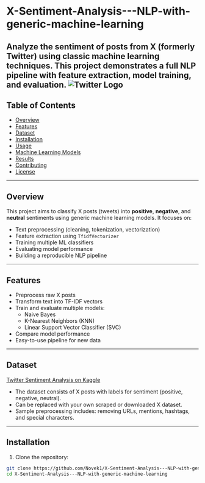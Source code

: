 # X-Sentiment-Analysis---NLP-with-generic-machine-learning
Analyze the sentiment of posts from X (formerly Twitter) using classic machine learning techniques. This project demonstrates a full NLP pipeline with feature extraction, model training, and evaluation.
![Twitter Logo](https://upload.wikimedia.org/wikipedia/commons/b/b7/X_logo.jpg)
---

## Table of Contents

- [Overview](#overview)  
- [Features](#features)  
- [Dataset](#dataset)  
- [Installation](#installation)  
- [Usage](#usage)  
- [Machine Learning Models](#machine-learning-models)  
- [Results](#results)  
- [Contributing](#contributing)  
- [License](#license)  

---

## Overview

This project aims to classify X posts (tweets) into **positive**, **negative**, and **neutral** sentiments using generic machine learning models. It focuses on:

- Text preprocessing (cleaning, tokenization, vectorization)  
- Feature extraction using `TfidfVectorizer`  
- Training multiple ML classifiers  
- Evaluating model performance  
- Building a reproducible NLP pipeline  

---

## Features

- Preprocess raw X posts  
- Transform text into TF-IDF vectors  
- Train and evaluate multiple models:
  - Naive Bayes  
  - K-Nearest Neighbors (KNN)  
  - Linear Support Vector Classifier (SVC)  
- Compare model performance  
- Easy-to-use pipeline for new data  

---

## Dataset
[Twitter Sentiment Analysis on Kaggle ](https://www.kaggle.com/datasets/jp797498e/twitter-entity-sentiment-analysis#:~:text=more_vert-,Twitter%20Sentiment%20Analysis,-Entity%2Dlevel%20sentiment)  
- The dataset consists of X posts with labels for sentiment (positive, negative, neutral).  
- Can be replaced with your own scraped or downloaded X dataset.  
- Sample preprocessing includes: removing URLs, mentions, hashtags, and special characters.  

---

## Installation

1. Clone the repository:

```bash
git clone https://github.com/Novek1/X-Sentiment-Analysis---NLP-with-generic-machine-learning.git
cd X-Sentiment-Analysis---NLP-with-generic-machine-learning
